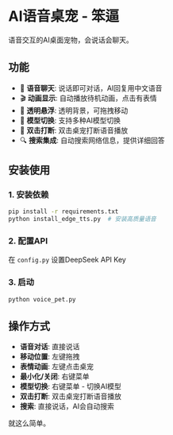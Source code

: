 # AI语音桌宠 - 笨逼

语音交互的AI桌面宠物，会说话会聊天。

## 功能

- 🎤 **语音聊天**: 说话即可对话，AI回复用中文语音
- 🎬 **动画显示**: 自动播放待机动画，点击有表情
- 👻 **透明悬浮**: 透明背景，可拖拽移动
- 🔄 **模型切换**: 支持多种AI模型切换
- 🔁 **双击打断**: 双击桌宠打断语音播放
- 🔍 **搜索集成**: 自动搜索网络信息，提供详细回答

## 安装使用

### 1. 安装依赖
```bash
pip install -r requirements.txt
python install_edge_tts.py  # 安装高质量语音
```

### 2. 配置API
在 `config.py` 设置DeepSeek API Key

### 3. 启动
```bash
python voice_pet.py
```

## 操作方式

- **语音对话**: 直接说话
- **移动位置**: 左键拖拽
- **表情动画**: 左键点击桌宠
- **最小化/关闭**: 右键菜单
- **模型切换**: 右键菜单 - 切换AI模型
- **双击打断**: 双击桌宠打断语音播放
- **搜索**: 直接说话，AI会自动搜索

就这么简单。
